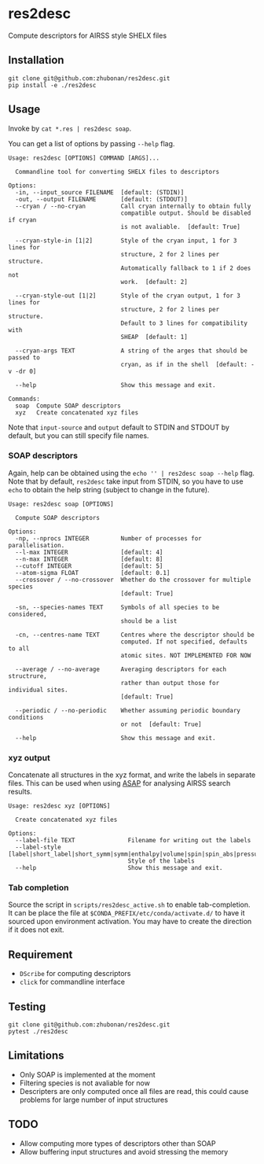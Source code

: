 # res2desc

Compute descriptors for AIRSS style SHELX files

## Installation

```text
git clone git@github.com:zhubonan/res2desc.git
pip install -e ./res2desc
```

## Usage

Invoke by `cat *.res | res2desc soap`.

You can get a list of options by passing `--help` flag.

```text
Usage: res2desc [OPTIONS] COMMAND [ARGS]...

  Commandline tool for converting SHELX files to descriptors

Options:
  -in, --input_source FILENAME  [default: (STDIN)]
  -out, --output FILENAME       [default: (STDOUT)]
  --cryan / --no-cryan          Call cryan internally to obtain fully
                                compatible output. Should be disabled if cryan
                                is not avaliable.  [default: True]

  --cryan-style-in [1|2]        Style of the cryan input, 1 for 3 lines for
                                structure, 2 for 2 lines per structure.
                                Automatically fallback to 1 if 2 does not
                                work.  [default: 2]

  --cryan-style-out [1|2]       Style of the cryan output, 1 for 3 lines for
                                structure, 2 for 2 lines per structure.
                                Default to 3 lines for compatibility with
                                SHEAP  [default: 1]

  --cryan-args TEXT             A string of the arges that should be passed to
                                cryan, as if in the shell  [default: -v -dr 0]

  --help                        Show this message and exit.

Commands:
  soap  Compute SOAP descriptors
  xyz   Create concatenated xyz files

```

Note that `input-source` and `output` default to STDIN and STDOUT by default, but you can still
specify file names.

### SOAP descriptors

Again, help can be obtained using the `echo '' | res2desc soap --help` flag.
Note that by default, `res2desc` take input from STDIN, so you have to use `echo`
to obtain the help string (subject to change in the future).

```text
Usage: res2desc soap [OPTIONS]

  Compute SOAP descriptors

Options:
  -np, --nprocs INTEGER         Number of processes for parallelisation.
  --l-max INTEGER               [default: 4]
  --n-max INTEGER               [default: 8]
  --cutoff INTEGER              [default: 5]
  --atom-sigma FLOAT            [default: 0.1]
  --crossover / --no-crossover  Whether do the crossover for multiple species
                                [default: True]

  -sn, --species-names TEXT     Symbols of all species to be considered,
                                should be a list

  -cn, --centres-name TEXT      Centres where the descriptor should be
                                computed. If not specified, defaults to all
                                atomic sites. NOT IMPLEMENTED FOR NOW

  --average / --no-average      Averaging descriptors for each structrure,
                                rather than output those for individual sites.
                                [default: True]

  --periodic / --no-periodic    Whether assuming periodic boundary conditions
                                or not  [default: True]

  --help                        Show this message and exit.
```

### xyz output

Concatenate all structures in the xyz format, and write the labels in separate files.
This can be used when using [ASAP](https://github.com/BingqingCheng/ASAP) for analysing AIRSS search results.

```text
Usage: res2desc xyz [OPTIONS]

  Create concatenated xyz files

Options:
  --label-file TEXT               Filename for writing out the labels
  --label-style [label|short_label|short_symm|symm|enthalpy|volume|spin|spin_abs|pressure]
                                  Style of the labels
  --help                          Show this message and exit.

```

### Tab completion

Source the script in `scripts/res2desc_active.sh` to enable tab-completion. It can be place the file at
`$CONDA_PREFIX/etc/conda/activate.d/` to have it sourced upon environment activation. You may have to
create the direction if it does not exit.

## Requirement

* `DScribe` for computing descriptors
* `click` for commandline interface

## Testing

```text
git clone git@github.com:zhubonan/res2desc.git
pytest ./res2desc
```

## Limitations

* Only SOAP is implemented at the moment
* Filtering species is not avaliable for now
* Descripters are only computed once all files are read, this could cause problems for large number of input structures

## TODO

* Allow computing more types of descriptors other than SOAP
* Allow buffering input structures and avoid stressing the memory
